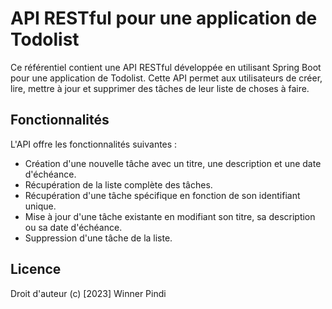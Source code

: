 # API RESTful pour une application de Todolist

Ce référentiel contient une API RESTful développée en utilisant Spring Boot pour une application de Todolist. Cette API permet aux utilisateurs de créer, lire, mettre à jour et supprimer des tâches de leur liste de choses à faire.

## Fonctionnalités

L'API offre les fonctionnalités suivantes :

- Création d'une nouvelle tâche avec un titre, une description et une date d'échéance.
- Récupération de la liste complète des tâches.
- Récupération d'une tâche spécifique en fonction de son identifiant unique.
- Mise à jour d'une tâche existante en modifiant son titre, sa description ou sa date d'échéance.
- Suppression d'une tâche de la liste.

## Licence

Droit d'auteur (c) [2023]  Winner Pindi 

